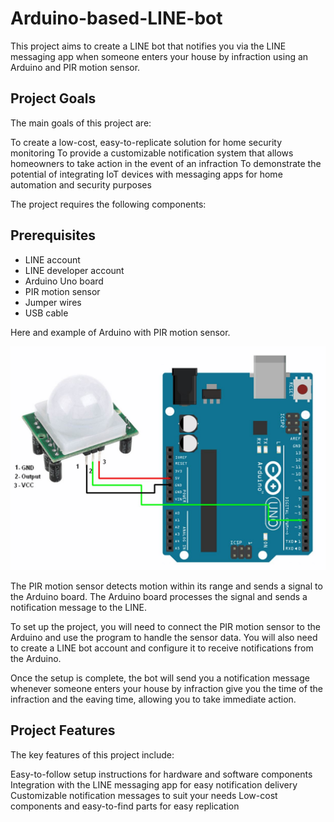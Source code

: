 # Arduino-based-LINE-bot
This project aims to create a LINE bot that notifies you via the LINE messaging app when someone enters your house by infraction using an Arduino and PIR motion sensor.

## Project Goals
The main goals of this project are:

To create a low-cost, easy-to-replicate solution for home security monitoring
To provide a customizable notification system that allows homeowners to take action in the event of an infraction
To demonstrate the potential of integrating IoT devices with messaging apps for home automation and security purposes

The project requires the following components:

## Prerequisites
* LINE account
* LINE developer account
* Arduino Uno board
* PIR motion sensor
* Jumper wires
* USB cable

Here and example of Arduino with PIR motion sensor.

![This is an image](PIR_sensor_Arduino.JPG)

The PIR motion sensor detects motion within its range and sends a signal to the Arduino board. The Arduino board processes the signal and sends a notification message to the LINE.

To set up the project, you will need to connect the PIR motion sensor to the Arduino and use the program to handle the sensor data. You will also need to create a LINE bot account and configure it to receive notifications from the Arduino.

Once the setup is complete, the bot will send you a notification message whenever someone enters your house by infraction give you the time of the infraction and the eaving time, allowing you to take immediate action.

## Project Features
The key features of this project include:

Easy-to-follow setup instructions for hardware and software components
Integration with the LINE messaging app for easy notification delivery
Customizable notification messages to suit your needs
Low-cost components and easy-to-find parts for easy replication



